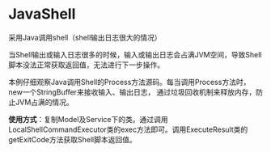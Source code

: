 # JavaShell
采用Java调用shell（shell输出日志很大的情况）

当Shell输出或输入日志很多的时候，输入或输出日志会占满JVM空间，导致Shell脚本没法正常获取返回值，无法进行下一步操作。

本例仔细观察Java调用Shell的Process方法源码。每当调用Process方法时，new一个StringBuffer来接收输入、输出日志，
通过垃圾回收机制来释放内存，防止JVM占满的情况。

**使用方式**：复制Model及Service下的类。通过调用LocalShellCommandExecutor类的exec方法即可。调用ExecuteResult类的getExitCode方法获取Shell脚本返回值。